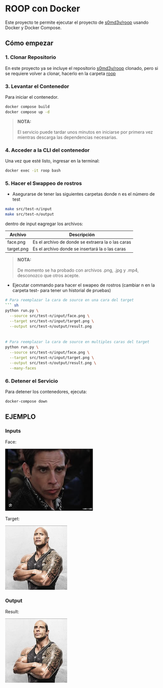 # ROOP con Docker

Este proyecto te permite ejecutar el proyecto de [s0md3v/roop](https://github.com/s0md3v/roop) usando Docker y Docker Compose.

## Cómo empezar

### 1. Clonar Repositorio

En este proyecto ya se incluye el repositorio [s0md3v/roop](https://github.com/s0md3v/roop) clonado, pero si se requiere volver a clonar, hacerlo en la carpeta [roop](roop)

### 3. Levantar el Contenedor

Para iniciar el contenedor.

``` sh
docker compose build
docker compose up -d
```

>**NOTA:**
<br><br>El servicio puede tardar unos minutos en iniciarse por primera vez mientras descarga las dependencias necesarias.

### 4. Acceder a la CLI del contenedor

Una vez que esté listo, ingresar en la terminal:

``` sh
docker exec -it roop bash
```

### 5. Hacer el Swappeo de rostros

- Asegurarse de tener las siguientes carpetas donde n es el número de test

``` sh
make src/test-n/input
make src/test-n/output
```

dentro de input eagregar los archivos:

| Archivo | Descripción |
| --- | --- |
| face.png | Es el archivo de donde se extraera la  o las caras |
| target.png | Es el archivo donde se insertará la  o las caras |

>**NOTA:**
<br><br>De momento se ha probado con archivos .png, .jpg y .mp4, desconozco que otros acepte.

- Ejecutar commando para hacer el swapeo de rostros (cambiar n en la carpeta test- para tener un historial de pruebas)

``` sh
# Para reemplazar la cara de source en una cara del target
``` sh
python run.py \
  --source src/test-n/input/face.png \
  --target src/test-n/input/target.png \
  --output src/test-n/output/result.png


# Para reemplazar la cara de source en multiples caras del target
python run.py \
  --source src/test-n/input/face.png \
  --target src/test-n/input/target.png \
  --output src/test-n/output/result.png \
  --many-faces 
```

### 6. Detener el Servicio

Para detener los contenedores, ejecuta:

```bash
docker-compose down
```

## EJEMPLO

### Inputs

Face:

![face](src/test-n/input/face.png "face")

Target:

![target](src/test-n/input/target.png "target")

### Output

Result:

![result](src/test-n/output/result.png "result")
